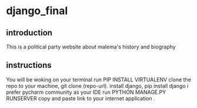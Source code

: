 # django_final
## introduction
This is a political party website about malema's history and biography
## instructions
You will be woking on your terminal
run PIP INSTALL VIRTUALENV
clone the repo to your machine, git clone (repo-url).
install django, pip install django
i prefer pycharm community as your IDE 
run PYTHON MANAGE.PY RUNSERVER 
copy and paste link to your internet application .
